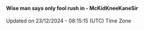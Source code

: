 #### Wise man says only fool rush in - McKidKneeKaneSir
Updated on 23/12/2024 - 08:15:15 (UTC) Time Zone

